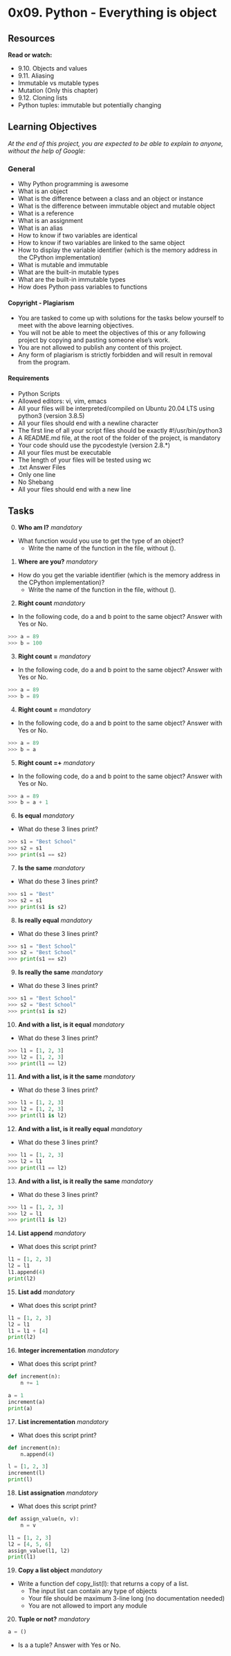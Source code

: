 # 0x09. Python - Everything is object

## Resources
**Read or watch:**
- 9.10. Objects and values
- 9.11. Aliasing
- Immutable vs mutable types
- Mutation (Only this chapter)
- 9.12. Cloning lists
- Python tuples: immutable but potentially changing

## Learning Objectives
*At the end of this project, you are expected to be able to explain to anyone, without the help of Google:*
### General
- Why Python programming is awesome
- What is an object
- What is the difference between a class and an object or instance
- What is the difference between immutable object and mutable object
- What is a reference
- What is an assignment
- What is an alias
- How to know if two variables are identical
- How to know if two variables are linked to the same object
- How to display the variable identifier (which is the memory address in the CPython implementation)
- What is mutable and immutable
- What are the built-in mutable types
- What are the built-in immutable types
- How does Python pass variables to functions


#### Copyright - Plagiarism
- You are tasked to come up with solutions for the tasks below yourself to meet with the above learning objectives.
- You will not be able to meet the objectives of this or any following project by copying and pasting someone else’s work.
- You are not allowed to publish any content of this project.
- Any form of plagiarism is strictly forbidden and will result in removal from the program.

#### Requirements
- Python Scripts
- Allowed editors: vi, vim, emacs
- All your files will be interpreted/compiled on Ubuntu 20.04 LTS using python3 (version 3.8.5)
- All your files should end with a newline character
- The first line of all your script files should be exactly #!/usr/bin/python3
- A README.md file, at the root of the folder of the project, is mandatory
- Your code should use the pycodestyle (version 2.8.*)
- All your files must be executable
- The length of your files will be tested using wc
- .txt Answer Files
- Only one line
- No Shebang
- All your files should end with a new line

## Tasks
0. **Who am I?**
*mandatory*
- What function would you use to get the type of an object?
  - Write the name of the function in the file, without ().

1. **Where are you?**
*mandatory*
- How do you get the variable identifier (which is the memory address in the CPython implementation)?
  - Write the name of the function in the file, without ().

2. **Right count**
*mandatory*
- In the following code, do a and b point to the same object? Answer with Yes or No.
```Python
>>> a = 89
>>> b = 100
```

3. **Right count =**
*mandatory*
- In the following code, do a and b point to the same object? Answer with Yes or No.
```Python
>>> a = 89
>>> b = 89
```

4. **Right count =**
*mandatory*
- In the following code, do a and b point to the same object? Answer with Yes or No.
```Python
>>> a = 89
>>> b = a
```

    
5. **Right count =+**
*mandatory*
- In the following code, do a and b point to the same object? Answer with Yes or No.
```Python
>>> a = 89
>>> b = a + 1
```

6. **Is equal**
*mandatory*
- What do these 3 lines print?
```Python
>>> s1 = "Best School"
>>> s2 = s1
>>> print(s1 == s2)
```

7. **Is the same**
*mandatory*
- What do these 3 lines print?
```Python
>>> s1 = "Best"
>>> s2 = s1
>>> print(s1 is s2)
```

8. **Is really equal**
*mandatory*
- What do these 3 lines print?
```Python
>>> s1 = "Best School"
>>> s2 = "Best School"
>>> print(s1 == s2)
```

9. **Is really the same**
*mandatory*
- What do these 3 lines print?
```Python
>>> s1 = "Best School"
>>> s2 = "Best School"
>>> print(s1 is s2)
```

10. **And with a list, is it equal**
*mandatory*
- What do these 3 lines print?
```Python
>>> l1 = [1, 2, 3]
>>> l2 = [1, 2, 3] 
>>> print(l1 == l2)
```

11. **And with a list, is it the same**
*mandatory*
- What do these 3 lines print?
```Python
>>> l1 = [1, 2, 3]
>>> l2 = [1, 2, 3] 
>>> print(l1 is l2)
```

12. **And with a list, is it really equal**
*mandatory*
- What do these 3 lines print?
```Python
>>> l1 = [1, 2, 3]
>>> l2 = l1
>>> print(l1 == l2)
```

13. **And with a list, is it really the same**
*mandatory*
- What do these 3 lines print?
```Python
>>> l1 = [1, 2, 3]
>>> l2 = l1
>>> print(l1 is l2)
```

14. **List append**
*mandatory*
- What does this script print?
```Python
l1 = [1, 2, 3]
l2 = l1
l1.append(4)
print(l2)
```

15. **List add**
*mandatory*
- What does this script print?
```Python
l1 = [1, 2, 3]
l2 = l1
l1 = l1 + [4]
print(l2)
```

16. **Integer incrementation**
*mandatory*
- What does this script print?
```Python
def increment(n):
    n += 1

a = 1
increment(a)
print(a)
```

17. **List incrementation**
*mandatory*
- What does this script print?
```Python
def increment(n):
    n.append(4)

l = [1, 2, 3]
increment(l)
print(l)
```

18. **List assignation**
*mandatory*
- What does this script print?
```Python
def assign_value(n, v):
    n = v

l1 = [1, 2, 3]
l2 = [4, 5, 6]
assign_value(l1, l2)
print(l1)
```

19. **Copy a list object**
*mandatory*
- Write a function def copy_list(l): that returns a copy of a list.
  - The input list can contain any type of objects
  - Your file should be maximum 3-line long (no documentation needed)
  - You are not allowed to import any module

20. **Tuple or not?**
*mandatory*
```Python
a = ()
```
- Is a a tuple? Answer with Yes or No.
